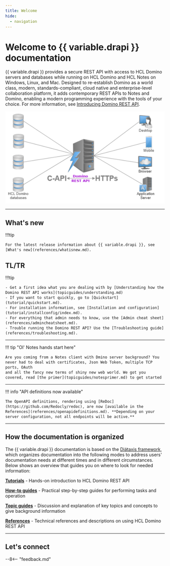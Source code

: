 ```yaml
---
title: Welcome
hide:
  - navigation
---
```


# Welcome to {{ variable.drapi }} documentation

{{ variable.drapi }} provides a secure REST API with access to HCL Domino servers and databases while running on HCL Domino and HCL Notes on Windows, Linux, and Mac. Designed to re-establish Domino as a world class, modern, standards-compliant, cloud native and enterprise-level collaboration platform, it adds contemporary REST APIs to Notes and Domino, enabling a modern programming experience with the tools of your choice. For more information, see [Introducing Domino REST API](topicguides/introducingrestapi.md).

![Domino REST API](assets/images/svg/DominoKeepAPI.svg)

---

## What's new

!!!tip

    For the latest release information about {{ variable.drapi }}, see [What's new](references/whatisnew.md).

## TL/TR

!!!tip

    - Get a first idea what you are dealing with by [Understanding how the Domino REST API works](topicguides/understanding.md)
    - If you want to start quickly, go to [Quickstart](tutorial/quickstart.md).
    - For installation information, see [Installation and configuration](tutorial/installconfig/index.md).
    - For everything that admin needs to know, use the [Admin cheat sheet](references/admincheatsheet.md).
    - Trouble running the Domino REST API? Use the [Troubleshooting guide](references/troubleshooting.md).

---
!!! tip "Ol' Notes hands start here"

    Are you coming from a Notes client with Dmino server background? You never had to deal with certificates, Json Web Token, multiple TCP ports, OAuth
    and all the fancy new terms of shiny new web world. We got you covered, read [the primer](topicguides/notesprimer.md) to get started
    
---
!!! info "API definitions now available"

    The OpenAPI definitions, rendering using [ReDoc](https://github.com/Redocly/redoc), are now [available in the References](references/openapidefinitions.md). **Depending on your server configuration, not all endpoints will be active.**

---

## How the documentation is organized

The {{ variable.drapi }} documentation is based on the [Diátaxis framework](https://diataxis.fr/), which organizes documentation into the following modes to address users' documentation needs at different times and in different circumstances. Below shows an overview that guides you on where to look for needed information:

**[Tutorials](tutorial/index.md)** - Hands-on introduction to HCL Domino REST API

**[How-to guides](howto/index.md)** - Practical step-by-step guides for performing tasks and operation

**[Topic guides](topicguides/index.md)** - Discussion and explanation of key topics and concepts to give background information

**[References](references/index.md)** - Technical references and descriptions on using HCL Domino REST API

---

## Let's connect

--8<-- "feedback.md"
